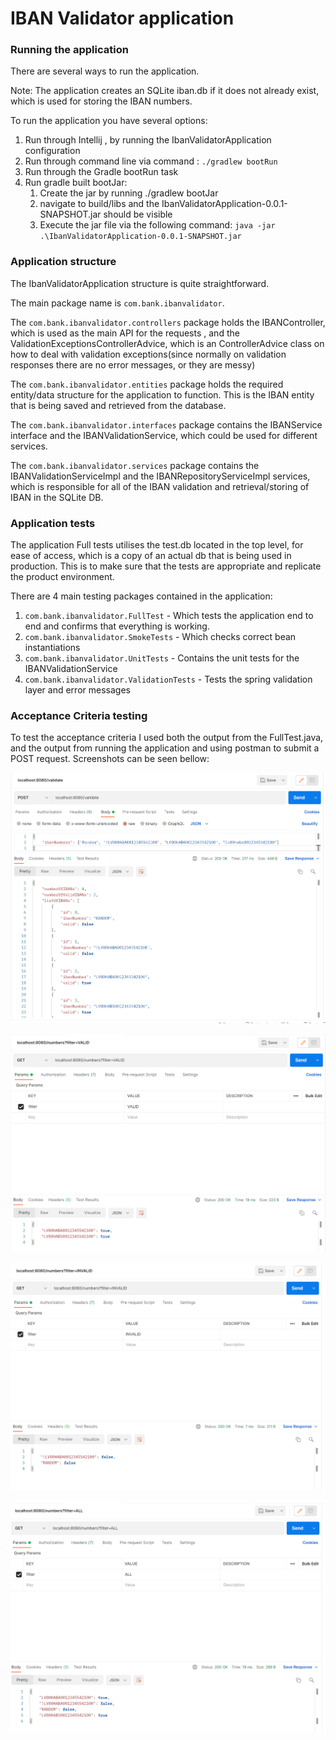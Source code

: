 # IBAN Validator application

### Running the application

There are several ways to run the application.

Note: The application creates an SQLite iban.db if it does not already exist, which is used for storing the IBAN numbers. 

To run the application you have several options:

1) Run through Intellij , by running the IbanValidatorApplication configuration
2) Run through command line via command : `./gradlew bootRun`
3) Run through the Gradle bootRun task
4) Run gradle built bootJar:
    1) Create the jar by running ./gradlew bootJar
    2) navigate to build/libs and the IbanValidatorApplication-0.0.1-SNAPSHOT.jar should be visible
    3) Execute the jar file via the following command: `java -jar .\IbanValidatorApplication-0.0.1-SNAPSHOT.jar
       `

### Application structure

The IbanValidatorApplication structure is quite straightforward.

The main package name is
`com.bank.ibanvalidator`.

The `com.bank.ibanvalidator.controllers` package holds the IBANController, which is used as the main API for the requests ,
and the ValidationExceptionsControllerAdvice, which is an ControllerAdvice class on how to deal with
validation exceptions(since normally on validation responses there are no error messages, or they are messy)

The `com.bank.ibanvalidator.entities` package holds the required entity/data structure for the application to function. This
is the IBAN entity that is being saved and retrieved from the database.

The `com.bank.ibanvalidator.interfaces` package contains the IBANService interface and the 
IBANValidationService, which could be used for different services.

The `com.bank.ibanvalidator.services` package contains the IBANValidationServiceImpl and the IBANRepositoryServiceImpl services, 
which is responsible for all of the IBAN validation and retrieval/storing of IBAN in the SQLite DB.

### Application tests

The application Full tests utilises the test.db located in the top level, for ease of access, which is a copy of an actual
db that is being used in production. This is to make sure that the tests are appropriate and replicate the product 
environment.

There are 4 main testing packages contained in the application:

1) `com.bank.ibanvalidator.FullTest` - Which tests the application end to end and confirms that everything is working.
2) `com.bank.ibanvalidator.SmokeTests` - Which checks correct bean instantiations
3) `com.bank.ibanvalidator.UnitTests` - Contains the unit tests for the IBANValidationService
4) `com.bank.ibanvalidator.ValidationTests` - Tests the spring validation layer and error messages

### Acceptance Criteria testing

To test the acceptance criteria I used both the output from the FullTest.java, and the output from running the
application and using postman to submit a POST request. Screenshots can be seen bellow:

![image](Captures/PostRequest.PNG)

![image](Captures/GetVALID.PNG)

![image](Captures/GetINVALID.PNG)

![image](Captures/GetALL.PNG)

